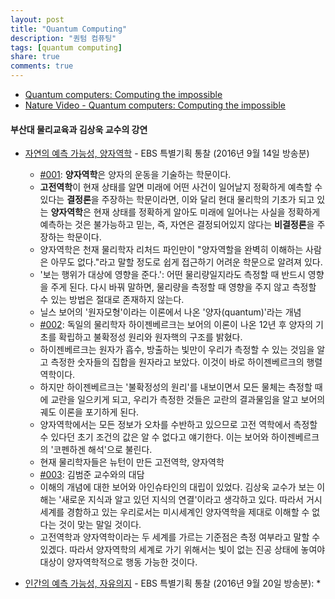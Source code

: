 ```yaml
---
layout: post
title: "Quantum Computing"
description: "퀀텀 컴퓨팅"
tags: [quantum computing]
share: true
comments: true
---
```


* [Quantum computers: Computing the impossible](https://www.youtube.com/watch?v=WVv5OAR4Nik)
* [Nature Video - Quantum computers: Computing the impossible](https://www.youtube.com/watch?v=8qcn4edJuag)


#### 부산대 물리교육과 김상욱 교수의 강연

* [자연의 예측 가능성, 양자역학](https://www.youtube.com/watch?v=EmHIKMzkLTk) - EBS 특별기획 통찰 (2016년 9월 14일 방송분)
    * [#001](https://www.youtube.com/watch?v=EmHIKMzkLTk): **양자역학**은 양자의 운동을 기술하는 학문이다.
    * **고전역학**이 현재 상태를 알면 미래에 어떤 사건이 일어날지 정확하게 예측할 수 있다는 **결정론**을 주장하는 학문이라면, 이와 달리 현대 물리학의 기초가 되고 있는 **양자역학**은 현재 상태를 정확하게 알아도 미래에 일어나는 사실을 정확하게 예측하는 것은 불가능하고 믿는, 즉, 자연은 결정되어있지 않다는 **비결정론**을 주장하는 학문이다.
    * 양자역학은 천재 물리학자 리처드 파인만이 "양자역할을 완벽히 이해하는 사람은 아무도 없다."라고 말할 정도로 쉽게 접근하기 어려운 학문으로 알려져 있다.
    * '보는 행위가 대상에 영향을 준다.': 어떤 물리량일지라도 측정할 때 반드시 영향을 주게 된다. 다시 바꿔 말하면, 물리량을 측정할 때 영향을 주지 않고 측정할 수 있는 방법은 절대로 존재하지 않는다.
    * 닐스 보어의 '원자모형'이라는 이론에서 나온 '양자(quantum)'라는 개념
    * [#002](https://www.youtube.com/watch?v=UVgsT1nweKc): 독일의 물리학자 하이젠베르크는 보어의 이론이 나온 12년 후 양자의 기초를 확립하고 불확정성 원리와 원자핵의 구조를 밝혔다.
    * 하이젠베르크는 원자가 흡수, 방출하는 빛만이 우리가 측정할 수 있는 것임을 알고 측정한 숫자들의 집합을 원자라고 보았다. 이것이 바로 하이젠베르크의 행렬역학이다.
    * 하지만 하이젠베르크는 '불확정성의 원리'를 내보이면서 모든 물체는 측정할 때에 교란을 일으키게 되고, 우리가 측정한 것들은 교란의 결과물임을 알고 보어의 궤도 이론을 포기하게 된다.
    * 양자역학에서는 모든 정보가 오차를 수반하고 있으므로 고전 역학에서 측정할 수 있다던 초기 조건의 값은 알 수 없다고 얘기한다. 이는 보어와 하이젠베르크의 '코펜하겐 해석'으로 불린다.
    * 현재 물리학자들은 뉴턴이 만든 고전역학, 양자역학
    * [#003](https://www.youtube.com/watch?v=--AUHJ28zX8): 김범준 교수와의 대담
    * 이해의 개념에 대한 보어와 아인슈타인의 대립이 있었다. 김상욱 교수가 보는 이해는 '새로운 지식과 알고 있던 지식의 연결'이라고 생각하고 있다. 따라서 거시세계를 경함하고 있는 우리로서는 미시세계인 양자역학을 제대로 이해할 수 없다는 것이 맞는 말일 것이다.
    * 고전역학과 양자역학이라는 두 세계를 가르는 기준점은 측정 여부라고 말할 수 있겠다. 따라서 양자역학의 세계로 가기 위해서는 빛이 없는 진공 상태에 놓여야 대상이 양자역학적으로 행동 가능한 것이다.

* [인간의 예측 가능성, 자유의지]() - EBS 특별기획 통찰 (2016년 9월 20일 방송분):
    * 